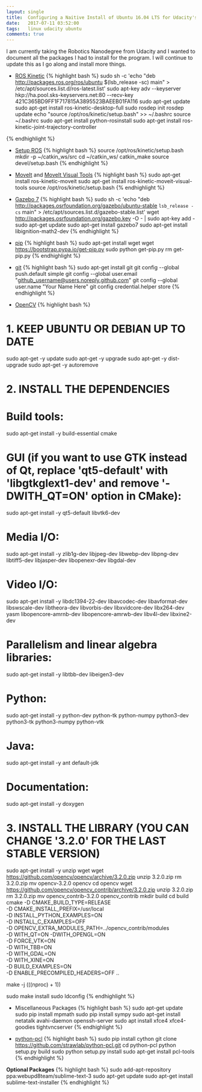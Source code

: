```yaml
---
layout: single
title: 	Configuring a Naitive Install of Ubuntu 16.04 LTS for Udacity's Robotics Nanodegree
date: 	2017-07-11 03:52:00
tags:	linux udacity ubuntu
comments: true
---
```


I am currently taking the Robotics Nanodegree from Udacity and I wanted to document all the packages I had to install for the program. I will continue to update this as I go along and install more things.

* [ROS Kinetic](http://wiki.ros.org/kinetic/Installation/Ubuntu)
{% highlight bash %}
sudo sh -c 'echo "deb http://packages.ros.org/ros/ubuntu $(lsb_release -sc) main" > /etc/apt/sources.list.d/ros-latest.list'
sudo apt-key adv --keyserver hkp://ha.pool.sks-keyservers.net:80 --recv-key 421C365BD9FF1F717815A3895523BAEEB01FA116
sudo apt-get update
sudo apt-get install ros-kinetic-desktop-full
sudo rosdep init
rosdep update
echo "source /opt/ros/kinetic/setup.bash" >> ~/.bashrc
source ~/.bashrc
sudo apt-get install python-rosinstall
sudo apt-get install ros-kinetic-joint-trajectory-controller

{% endhighlight %}

* [Setup ROS](http://wiki.ros.org/ROS/Tutorials/InstallingandConfiguringROSEnvironment)
{% highlight bash %}
source /opt/ros/kinetic/setup.bash
mkdir -p ~/catkin_ws/src
cd ~/catkin_ws/
catkin_make
source devel/setup.bash
{% endhighlight %}

* [MoveIt](http://moveit.ros.org/install/) and [MoveIt Visual Tools](https://github.com/ros-planning/moveit_visual_tools)
{% highlight bash %}
sudo apt-get install ros-kinetic-moveit
sudo apt-get install ros-kinetic-moveit-visual-tools
source /opt/ros/kinetic/setup.bash
{% endhighlight %}

* [Gazebo 7]()
{% highlight bash %}
sudo sh -c 'echo "deb http://packages.osrfoundation.org/gazebo/ubuntu-stable `lsb_release -cs` main" > /etc/apt/sources.list.d/gazebo-stable.list'
wget http://packages.osrfoundation.org/gazebo.key -O - | sudo apt-key add -
sudo apt-get update
sudo apt-get install gazebo7
sudo apt-get install libignition-math2-dev
{% endhighlight %}

* [pip](https://pip.pypa.io/en/stable/installing/)
{% highlight bash %}
sudo apt-get install wget
wget https://bootstrap.pypa.io/get-pip.py
sudo python get-pip.py
rm get-pip.py
{% endhighlight %} 

* [git](https://help.ubuntu.com/lts/serverguide/git.html)
{% highlight bash %}
sudo apt-get install git
git config --global push.default simple
git config --global user.email "github_username@users.noreply.github.com"
git config --global user.name "Your Name Here"
git config credential.helper store
{% endhighlight %}

* [OpenCV](http://www.pyimagesearch.com/2016/10/24/ubuntu-16-04-how-to-install-opencv/)
{% highlight bash %}
# 1. KEEP UBUNTU OR DEBIAN UP TO DATE

sudo apt-get -y update
sudo apt-get -y upgrade
sudo apt-get -y dist-upgrade
sudo apt-get -y autoremove

# 2. INSTALL THE DEPENDENCIES

# Build tools:
sudo apt-get install -y build-essential cmake

# GUI (if you want to use GTK instead of Qt, replace 'qt5-default' with 'libgtkglext1-dev' and remove '-DWITH_QT=ON' option in CMake):
sudo apt-get install -y qt5-default libvtk6-dev

# Media I/O:
sudo apt-get install -y zlib1g-dev libjpeg-dev libwebp-dev libpng-dev libtiff5-dev libjasper-dev libopenexr-dev libgdal-dev

# Video I/O:
sudo apt-get install -y libdc1394-22-dev libavcodec-dev libavformat-dev libswscale-dev libtheora-dev libvorbis-dev libxvidcore-dev libx264-dev yasm libopencore-amrnb-dev libopencore-amrwb-dev libv4l-dev libxine2-dev

# Parallelism and linear algebra libraries:
sudo apt-get install -y libtbb-dev libeigen3-dev

# Python:
sudo apt-get install -y python-dev python-tk python-numpy python3-dev python3-tk python3-numpy python-vtk

# Java:
sudo apt-get install -y ant default-jdk

# Documentation:
sudo apt-get install -y doxygen

# 3. INSTALL THE LIBRARY (YOU CAN CHANGE '3.2.0' FOR THE LAST STABLE VERSION)
sudo apt-get install -y unzip wget
wget https://github.com/opencv/opencv/archive/3.2.0.zip
unzip 3.2.0.zip
rm 3.2.0.zip
mv opencv-3.2.0 opencv
cd opencv
wget https://github.com/opencv/opencv_contrib/archive/3.2.0.zip
unzip 3.2.0.zip
rm 3.2.0.zip
mv opencv_contrib-3.2.0 opencv_contrib
mkdir build
cd build
cmake -D CMAKE_BUILD_TYPE=RELEASE \
    -D CMAKE_INSTALL_PREFIX=/usr/local \
    -D INSTALL_PYTHON_EXAMPLES=ON \
    -D INSTALL_C_EXAMPLES=OFF \
    -D OPENCV_EXTRA_MODULES_PATH=../opencv_contrib/modules \
    -D WITH_QT=ON -DWITH_OPENGL=ON \
    -D FORCE_VTK=ON \
    -D WITH_TBB=ON \
    -D WITH_GDAL=ON \
    -D WITH_XINE=ON \
    -D BUILD_EXAMPLES=ON \
    -D ENABLE_PRECOMPILED_HEADERS=OFF ..

make -j $(($(nproc) + 1))

sudo make install
sudo ldconfig
{% endhighlight %}

* Miscellaneous Packages
{% highlight bash %}
sudo apt-get update
sudo pip install mpmath
sudo pip install sympy
sudo apt-get install netatalk avahi-daemon openssh-server
sudo apt install xfce4 xfce4-goodies tightvncserver
{% endhighlight %}

* [python-pcl](https://github.com/strawlab/python-pcl)
{% highlight bash %}
sudo pip install cython
git clone https://github.com/strawlab/python-pcl.git
cd python-pcl
python setup.py build
sudo python setup.py install
sudo apt-get install pcl-tools
{% endhighlight %}


**Optional Packages**
{% highlight bash %}
sudo add-apt-repository ppa:webupd8team/sublime-text-3
sudo apt-get update
sudo apt-get install sublime-text-installer
{% endhighlight %} 